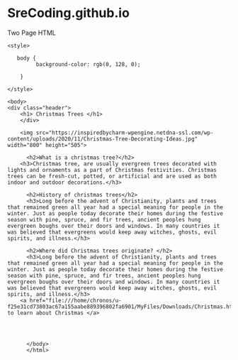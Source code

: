 # SreCoding.github.io
Two Page HTML
<!DOCTYPE html>
<html>
    <head>
        <meta charset="utf-8">
        <title>Christmas Trees</title>
    </head>
    
    <style>
        
       body {
             background-color: rgb(0, 128, 0);

        }
        
    </style>
    
    <body>
    <div class="header">
        <h1> Christmas Trees </h1>
        </div>
        
        <img src="https://inspiredbycharm-wpengine.netdna-ssl.com/wp-content/uploads/2020/11/Christmas-Tree-Decorating-Ideas.jpg" width="800" height="505">
      
          <h2>What is a christmas tree?</h2>
        <h3>Christmas tree, are usually evergreen trees decorated with lights and ornaments as a part of Christmas festivities. Christmas trees can be fresh-cut, potted, or artificial and are used as both indoor and outdoor decorations.</h3>
          
          <h2>History of christmas trees</h2>
          <h3>Long before the advent of Christianity, plants and trees that remained green all year had a special meaning for people in the winter. Just as people today decorate their homes during the festive season with pine, spruce, and fir trees, ancient peoples hung evergreen boughs over their doors and windows. In many countries it was believed that evergreens would keep away witches, ghosts, evil spirits, and illness.</h3>
          
          <h2>Where did Christmas trees originate? </h2>
          <h3>Long before the advent of Christianity, plants and trees that remained green all year had a special meaning for people in the winter. Just as people today decorate their homes during the festive season with pine, spruce, and fir trees, ancient peoples hung evergreen boughs over their doors and windows. In many countries it was believed that evergreens would keep away witches, ghosts, evil spirits, and illness.</h3>
        <a href="file:///home/chronos/u-f25e31cd73803ac67a155aabe889396802fa6901/MyFiles/Downloads/Christmas.html">Click to learn about Christmas </a>
        
  
        
        
          </body>
          </html>


        
        
          
          
          
        
   

